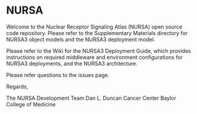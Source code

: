 NURSA
=====
Welcome to the Nuclear Receptor Signaling Atlas (NURSA) open source code repository. Please refer to the Supplementary Materials directory for NURSA3 object models and the NURSA3 deployment model.

Please refer to the Wiki for the NURSA3 Deployment Guide, which provides instructions on required middleware and environment configurations for NURSA3 deployments, and the NURSA3 architecture. 

Please refer questions to the issues page. 

Regards,

The NURSA Development Team Dan L. Duncan Cancer Center Baylor College of Medicine
